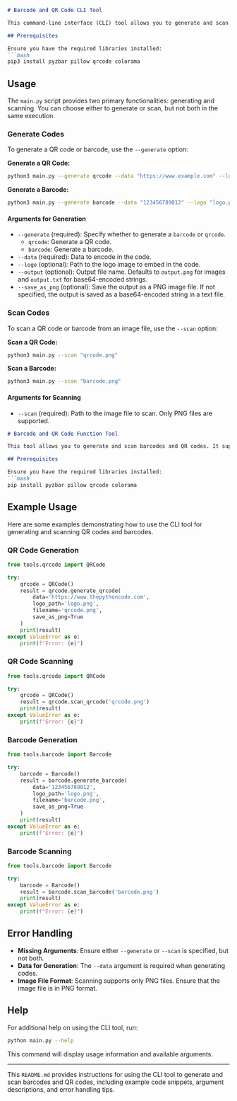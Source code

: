 ```markdown
# Barcode and QR Code CLI Tool

This command-line interface (CLI) tool allows you to generate and scan barcodes and QR codes. It supports embedding logos in the generated codes and provides options to save the output as image files or base64-encoded strings.

## Prerequisites

Ensure you have the required libraries installed:
```bash
pip3 install pyzbar pillow qrcode colorama
```

## Usage

The `main.py` script provides two primary functionalities: generating and scanning. You can choose either to generate or scan, but not both in the same execution.

### Generate Codes

To generate a QR code or barcode, use the `--generate` option:

**Generate a QR Code:**

```bash
python3 main.py --generate qrcode --data "https://www.example.com" --logo "logo.png" --output "qrcode.png" --save_as_png
```

**Generate a Barcode:**

```bash
python3 main.py --generate barcode --data "123456789012" --logo "logo.png" --output "barcode.png" --save_as_png
```

#### Arguments for Generation

- `--generate` (required): Specify whether to generate a `barcode` or `qrcode`.
  - `qrcode`: Generate a QR code.
  - `barcode`: Generate a barcode.
- `--data` (required): Data to encode in the code.
- `--logo` (optional): Path to the logo image to embed in the code.
- `--output` (optional): Output file name. Defaults to `output.png` for images and `output.txt` for base64-encoded strings.
- `--save_as_png` (optional): Save the output as a PNG image file. If not specified, the output is saved as a base64-encoded string in a text file.

### Scan Codes

To scan a QR code or barcode from an image file, use the `--scan` option:

**Scan a QR Code:**

```bash
python3 main.py --scan "qrcode.png"
```

**Scan a Barcode:**

```bash
python3 main.py --scan "barcode.png"
```

#### Arguments for Scanning

- `--scan` (required): Path to the image file to scan. Only PNG files are supported.

```markdown
# Barcode and QR Code Function Tool

This tool allows you to generate and scan barcodes and QR codes. It supports embedding logos in the generated codes and provides options to save the output as image files or base64-encoded strings.

## Prerequisites

Ensure you have the required libraries installed:
```bash
pip install pyzbar pillow qrcode colorama
```
## Example Usage

Here are some examples demonstrating how to use the CLI tool for generating and scanning QR codes and barcodes.

### QR Code Generation

```python
from tools.qrcode import QRCode

try:
    qrcode = QRCode()
    result = qrcode.generate_qrcode(
        data='https://www.thepythoncode.com',
        logo_path='logo.png',
        filename='qrcode.png',
        save_as_png=True
    )
    print(result)
except ValueError as e:
    print(f"Error: {e}")
```

### QR Code Scanning

```python
from tools.qrcode import QRCode

try:
    qrcode = QRCode()
    result = qrcode.scan_qrcode('qrcode.png')
    print(result)
except ValueError as e:
    print(f"Error: {e}")
```

### Barcode Generation

```python
from tools.barcode import Barcode

try:
    barcode = Barcode()
    result = barcode.generate_barcode(
        data='123456789012',
        logo_path='logo.png',
        filename='barcode.png',
        save_as_png=True
    )
    print(result)
except ValueError as e:
    print(f"Error: {e}")
```

### Barcode Scanning

```python
from tools.barcode import Barcode

try:
    barcode = Barcode()
    result = barcode.scan_barcode('barcode.png')
    print(result)
except ValueError as e:
    print(f"Error: {e}")
```

## Error Handling

- **Missing Arguments**: Ensure either `--generate` or `--scan` is specified, but not both.
- **Data for Generation**: The `--data` argument is required when generating codes.
- **Image File Format**: Scanning supports only PNG files. Ensure that the image file is in PNG format.

## Help

For additional help on using the CLI tool, run:

```bash
python main.py --help
```

This command will display usage information and available arguments.

---

This `README.md` provides instructions for using the CLI tool to generate and scan barcodes and QR codes, including example code snippets, argument descriptions, and error handling tips.
